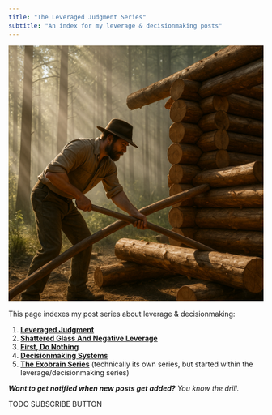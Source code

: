 ```yaml
---
title: "The Leveraged Judgment Series"
subtitle: "An index for my leverage & decisionmaking posts"
---
```


<!------------------------- REFERENCE LINKS BLOCK ----------------------------------->
<!----------------------- END REFERENCE LINKS BLOCK --------------------------------->

![](./images/cover.png)

This page indexes my post series about leverage & decisionmaking:

1. **[Leveraged Judgment](https://mieubrisse.substack.com/p/leveraged-judgment)**
1. **[Shattered Glass And Negative Leverage](https://mieubrisse.substack.com/p/shattered-glass-and-negative-leverage)**
1. **[First, Do Nothing](https://mieubrisse.substack.com/p/first-do-nothing)**
1. **[Decisionmaking Systems](https://mieubrisse.substack.com/p/decisionmaking-systems)**
1. **[The Exobrain Series](https://mieubrisse.substack.com/p/the-exobrain-series)** (technically its own series, but started within the leverage/decisionmaking series)

_**Want to get notified when new posts get added?** You know the drill._

TODO SUBSCRIBE BUTTON

<!------------------ IG POST DESCRIPTION --------------------->
<!--
TODO

👉 Read the full article (link in bio)

#hashtag1 #hashtag2 #hashtag3
-->

<!-------------------- IG STORY TEXT ------------------------->
<!--
TODO
-->
